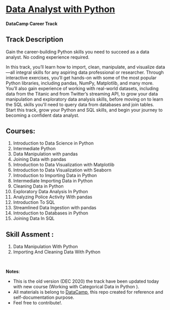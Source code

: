 # [Data Analyst with Python](https://learn.datacamp.com/career-tracks/data-analyst-with-python)

#### DataCamp Career Track

## Track Description

Gain the career-building Python skills you need to succeed as a data analyst. No coding experience required.

In this track, you’ll learn how to import, clean, manipulate, and visualize data—all integral skills for any aspiring data professional or researcher. Through interactive exercises, you’ll get hands-on with some of the most popular Python libraries, including pandas, NumPy, Matplotlib, and many more. You’ll also gain experience of working with real-world datasets, including data from the Titanic and from Twitter’s streaming API, to grow your data manipulation and exploratory data analysis skills, before moving on to learn the SQL skills you'll need to query data from databases and join tables. Start this track, grow your Python and SQL skills, and begin your journey to becoming a confident data analyst.


## Courses:
1. Introduction to Data Science in Python
2. Intermediate Python
3. Data Manipulation with pandas
4. Joining Data with pandas
5. Introduction to Data Visualization with Matplotlib
6. Introduction to Data Visualization with Seaborn
7. Introduction to Importing Data in Python
8. Intermediate Importing Data in Python
9. Cleaning Data in Python
10. Exploratory Data Analysis In Python
11. Analyzing Police Activity With pandas
12. Introduction To SQL
13. Streamlined Data Ingestion with pandas
14. Introduction to Databases in Python
15. Joining Data In SQL





## Skill Assment :

1. Data Manipulation With Python
2. Importing And Cleaning Data With Python



<br>

**Notes**: 

* This is the old version (DEC 2020) the track have been updated today with new course (Working with Categorical Data in Python
).
* All materials is belong to [DataCamp](https://datacamp.com), this repo created for reference and self-documentation purpose.
* Feel free to contribute!.







